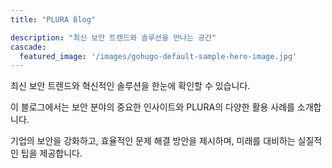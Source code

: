 ```yaml
---
title: "PLURA Blog"

description: "최신 보안 트렌드와 솔루션을 만나는 공간"
cascade:
  featured_image: '/images/gohugo-default-sample-hero-image.jpg'
---
```


최신 보안 트렌드와 혁신적인 솔루션을 한눈에 확인할 수 있습니다.  

이 블로그에서는 보안 분야의 중요한 인사이트와 PLURA의 다양한 활용 사례를 소개합니다.  

기업의 보안을 강화하고, 효율적인 문제 해결 방안을 제시하며, 미래를 대비하는 실질적인 팁을 제공합니다.
